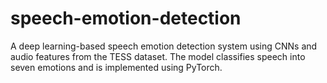 # speech-emotion-detection
A deep learning-based speech emotion detection system using CNNs and audio features from the TESS dataset. The model classifies speech into seven emotions and is implemented using PyTorch.

